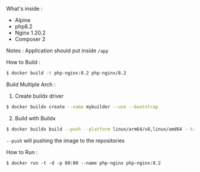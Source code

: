 
What's inside :
- Alpine
- php8.2
- Nginx 1.20.2
- Composer 2

Notes :
Application should put inside `/app`

How to Build :
```sh
$ docker build -t php-nginx:8.2 php-nginx/8.2
```

Build Multiple Arch :
1. Create buildx driver
```sh
$ docker buildx create --name mybuilder --use --bootstrap
```

2. Build with Buildx
```sh
$ docker buildx build --push --platform linux/arm64/v8,linux/amd64 --tag {Image} {Dockerfile Directory}
```

```--push``` will pushing the image to the repositories

How to Run :
```
$ docker run -t -d -p 80:80 --name php-nginx php-nginx:8.2
